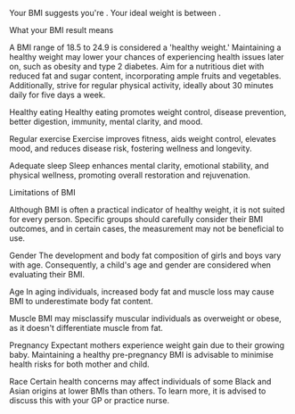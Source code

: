 Your BMI suggests you're <!-- add classification -->.
Your ideal weight is between <!-- add range -->.

What your BMI result means

A BMI range of 18.5 to 24.9 is considered a 'healthy weight.' Maintaining a
healthy weight may lower your chances of experiencing health issues later on,
such as obesity and type 2 diabetes. Aim for a nutritious diet with reduced
fat and sugar content, incorporating ample fruits and vegetables. Additionally,
strive for regular physical activity, ideally about 30 minutes daily for
five days a week.

Healthy eating
Healthy eating promotes weight control, disease prevention, better digestion,
immunity, mental clarity, and mood.

Regular exercise
Exercise improves fitness, aids weight control, elevates mood, and reduces disease
risk, fostering wellness and longevity.

Adequate sleep
Sleep enhances mental clarity, emotional stability, and physical wellness, promoting
overall restoration and rejuvenation.

Limitations of BMI

Although BMI is often a practical indicator of healthy weight, it is not suited for
every person. Specific groups should carefully consider their BMI outcomes, and in
certain cases, the measurement may not be beneficial to use.

Gender
The development and body fat composition of girls and boys vary with age. Consequently,
a child's age and gender are considered when evaluating their BMI.

Age
In aging individuals, increased body fat and muscle loss may cause BMI to underestimate
body fat content.

Muscle
BMI may misclassify muscular individuals as overweight or obese, as it doesn't
differentiate muscle from fat.

Pregnancy
Expectant mothers experience weight gain due to their growing baby. Maintaining a
healthy pre-pregnancy BMI is advisable to minimise health risks for both mother
and child.

Race
Certain health concerns may affect individuals of some Black and Asian origins at
lower BMIs than others. To learn more, it is advised to discuss this with your
GP or practice nurse.
